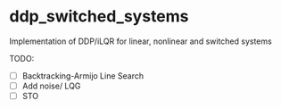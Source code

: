 # ddp_switched_systems
Implementation of DDP/iLQR for linear, nonlinear and switched systems

TODO:
- [ ] Backtracking-Armijo Line Search
- [ ] Add noise/ LQG
- [ ] STO
